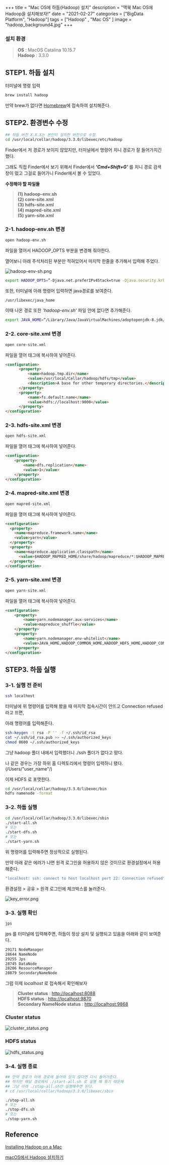 +++
title = "Mac OS에 하둡(Hadoop) 설치"
description = "맥북 Mac OS에 Hadoop을 설치해보자!"
date = "2021-02-27"
categories = ["BigData Platform", "Hadoop"]
tags = ["Hadoop" , "Mac OS" ]
image = "hadoop_background4.jpg"
+++


<!--more-->




### 설치 환경

> **OS** : MacOS Catalina 10.15.7  
**Hadoop** : 3.3.0

## STEP1. 하둡 설치

터미널에 명령 입력

```bash
brew install hadoop
```

만약 brew가 없다면 [Homebrew](https://brew.sh/index_ko)에 접속하여 설치해준다.


## STEP2. 환경변수 수정

```bash
## 하둡 버전 X.X.X는 본인이 설치한 버전으로 수정 
cd /usr/local/cellar/hadoop/3.3.0/libexec/etc/hadoop
```

Finder에서 저 경로가 보이지 않았지만, 터미널에서 명령어 치니 경로가 잘 들어가지긴 했다.

그래도 직접 Finder에서 보기 위해서 Finder에서 **_'Cmd+Shift+G'_** 를 치니 경로 검색 창이 떴고 그걸로 들어가니 Finder에서 볼 수 있었다.

**수정해야 할 파일들**

> **(1) hadoop-env.sh**  
**(2) core-site.xml**  
**(3) hdfs-site.xml**  
**(4) mapred-site.xml**  
**(5) yarn-site.xml**  

### 2-1. hadoop-env.sh 변경

```bash
open hadoop-env.sh
```

파일을 열어서 HADOOP_OPTS 부분을 변경해 줘야한다.

열어보니 아래 주석처리된 부분만 적혀있어서 마지막 한줄을 추가해서 입력해 주었다.

![hadoop-env-sh.png](hadoop-env-sh.png)

```bash
export HADOOP_OPTS=”-Djava.net.preferIPv4Stack=true -Djava.security.krb5.realm= -Djava.security.krb5.kdc=”
```

또한, 터미널에 아래 명령어 입력하면 java경로를 보여준다. 

```bash
/usr/libexec/java_home
```

이때 나온 경로 또한 *'hadoop-env.sh'* 파일 안에 없다면 추가해준다.

```bash
export JAVA_HOME=“/Library/Java/JavaVirtualMachines/adoptopenjdk-8.jdk/Contents/Home”
```

### 2-2. core-site.xml 변경

```bash
open core-site.xml
```

파일을 열어 <configuration> 태그에 복사하여 넣어준다.

```html
<configuration>
      <property>
          <name>hadoop.tmp.dir</name>
          <value>/usr/local/Cellar/hadoop/hdfs/tmp</value>
          <description>A base for other temporary directories.</description>
      </property>
      <property>
          <name>fs.default.name</name>
          <value>hdfs://localhost:9000</value>
      </property>
</configuration>
```

### 2-3. hdfs-site.xml 변경

```bash
open hdfs-site.xml
```

파일을 열어 <configuration> 태그에 복사하여 넣어준다.

```html
<configuration>
    <property>
        <name>dfs.replication</name>
        <value>1</value>
    </property>
</configuration>
```

### 2-4. mapred-site.xml 변경

```bash
open mapred-site.xml
```

파일을 열어 <configuration> 태그에 복사하여 넣어준다.

```html
<configuration>
  <property>
    <name>mapreduce.framework.name</name>
    <value>yarn</value>
  </property>
  <property>
    <name>mapreduce.application.classpath</name>   
	  <value>$HADOOP_MAPRED_HOME/share/hadoop/mapreduce/*:$HADOOP_MAPRED_HOME/share/hadoop/mapreduce/lib/*</value>
  </property>
</configuration>
```

### 2-5. yarn-site.xml 변경

```bash
open yarn-site.xml
```

파일을 열어 <configuration> 태그에 복사하여 넣어준다.

```html
<configuration>
	<property>
		<name>yarn.nodemanager.aux-services</name>
		<value>mapreduce_shuffle</value>
	</property>
	<property>
		<name>yarn.nodemanager.env-whitelist</name>
		<value>JAVA_HOME,HADOOP_COMMON_HOME,HADOOP_HDFS_HOME,HADOOP_CONF_DIR,CLASSPATH_PREPEND_DISTCACHE,HADOOP_YARN_HOME,HADOOP_MAPRED_HOME</value>
	</property>
</configuration>
```

## STEP3. 하둡 실행

### 3-1. 실행 전 준비

```bash
ssh localhost
```

터미널에 위 명령어를 입력해 봤을 때 마지막 접속시간이 안뜨고 Connection refused 라고 뜨면,

아래 명령어를 입력해준다.

```bash
ssh-keygen -t rsa -P '' -f ~/.ssh/id_rsa
cat ~/.ssh/id_rsa.pub >> ~/.ssh/authorized_keys
chmod 0600 ~/.ssh/authorized_keys
```

그냥 hadoop 폴더 내에서 입력했더니 ./ssh 폴더가 없다고 떴다. 

나 같은 경우는 가장 하위 홈 디렉토리에서 명령어 입력하니 됐다. (/Users/"user_name"/)

이제 HDFS 로 포맷한다.

```bash
cd /usr/local/cellar/hadoop/3.3.0/libexec/bin
hdfs namenode -format
```

### 3-2. 하둡 실행

```bash
cd /usr/local/cellar/hadoop/3.3.0/libexec/sbin
./start-all.sh
# 또는
./start-dfs.sh
# 또는
./start-yarn.sh
```

위 명령어를 입력해주면 정상적으로 실행된다.

만약 아래 같은 에러가 나면 원격 로그인을 허용하지 않은 것이므로 환경설정에서 허용 해준다.

```bash
"localhost: ssh: connect to host localhost port 22: Connection refused"
```

환경설정 > 공유 > 원격 로그인에 체크박스를 눌러준다.

![key_error.png](key_error.png)

### 3-3. 실행 확인

```bash
jps
```

jps 를 터미널에 입력해주면, 하둡이 정상 설치 및 실행되고 있음을 아래와 같이 보여준다. 

```bash
29171 NodeManager
28644 NameNode
29255 Jps
28745 DataNode
28206 ResourceManager
28879 SecondaryNameNode
```

그럼 이제 *localhost* 로 접속해서 확인해보자

> **Cluster status** : [http://localhost:8088](http://localhost:8088/)   
**HDFS status** : [http://localhost:9870](http://localhost:9870/)    
**Secondary NameNode status** : [http://localhost:9868](http://localhost:9868/)    

### Cluster status

![cluster_status.png](cluster_status.png)

### HDFS status

![hdfs_status.png](hdfs_status.png)

### 3-4. 실행 종료

```bash
## 만약 경로가 아래 경로에 들어와 있지 않다면 다시 들어가준다. 
## 하지만 해당 경로에서 ./start-all.sh 로 실행 해 줬기 때문에 
## 그냥 아래 ./stop-all.sh만 실행해주면 된다.
# cd /usr/local/cellar/hadoop/3.3.0/libexec/sbin

./stop-all.sh
# 또는
./stop-dfs.sh
# 또는
./stop-yarn.sh

```

## Reference

[Installing Hadoop on a Mac](https://towardsdatascience.com/installing-hadoop-on-a-mac-ec01c67b003c)

[macOS에서 Hadoop 설치하기](https://rap0d.github.io/tip/2019/10/01/mac_hadoop_in_mac/)